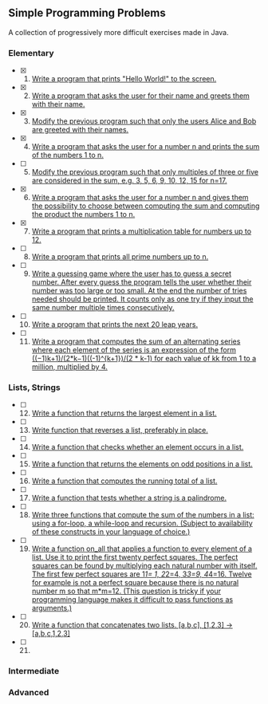 ## Simple Programming Problems

A collection of progressively more difficult exercises made in Java.

### Elementary
- [x] 1. [Write a program that prints "Hello World!" to the screen.](https://github.com/math-reis/small-projects/blob/main/java_exercises/01.java)
- [x] 2. [Write a program that asks the user for their name and greets them with their name.](https://github.com/math-reis/small-projects/blob/main/java_exercises/02.java)
- [x] 3. [Modify the previous program such that only the users Alice and Bob are greeted with their names.](https://github.com/math-reis/small-projects/blob/main/java_exercises/03.java)
- [x] 4. [Write a program that asks the user for a number n and prints the sum of the numbers 1 to n.](https://github.com/math-reis/small-projects/blob/main/java_exercises/04.java)
- [ ] 5. [Modify the previous program such that only multiples of three or five are considered in the sum, e.g. 3, 5, 6, 9, 10, 12, 15 for n=17.]()
- [x] 6. [Write a program that asks the user for a number n and gives them the possibility to choose between computing the sum and computing the product the numbers 1 to n.](https://github.com/math-reis/small-projects/blob/main/java_exercises/06.java)
- [x] 7. [Write a program that prints a multiplication table for numbers up to 12.]()
- [ ] 8. [Write a program that prints all prime numbers up to n.]()
- [ ] 9. [Write a guessing game where the user has to guess a secret number. After every guess the program tells the user whether their number was too large or too small. At the end the number of tries needed should be printed. It counts only as one try if they input the same number multiple times consecutively.]()
- [ ] 10. [Write a program that prints the next 20 leap years.]()
- [ ] 11. [Write a program that computes the sum of an alternating series where each element of the series is an expression of the form ((−1)k+1)/(2*k−1)((-1)^{k+1})/(2 * k-1) for each value of kk from 1 to a million, multiplied by 4.]()


### Lists, Strings

- [ ] 12. [Write a function that returns the largest element in a list.]()
- [ ] 13. [Write function that reverses a list, preferably in place.]()
- [ ] 14. [Write a function that checks whether an element occurs in a list.]()
- [ ] 15. [Write a function that returns the elements on odd positions in a list.]()
- [ ] 16. [Write a function that computes the running total of a list.]()
- [ ] 17. [Write a function that tests whether a string is a palindrome.]()
- [ ] 18. [Write three functions that compute the sum of the numbers in a list: using a for-loop, a while-loop and recursion. (Subject to availability of these constructs in your language of choice.)]()
- [ ] 19. [Write a function on_all that applies a function to every element of a list. Use it to print the first twenty perfect squares. The perfect squares can be found by multiplying each natural number with itself. The first few perfect squares are 1*1= 1, 2*2=4, 3*3=9, 4*4=16. Twelve for example is not a perfect square because there is no natural number m so that m*m=12. (This question is tricky if your programming language makes it difficult to pass functions as arguments.)]()
- [ ] 20. [Write a function that concatenates two lists. [a,b,c], [1,2,3] → [a,b,c,1,2,3]]()
- [ ] 21.


### Intermediate

### Advanced
